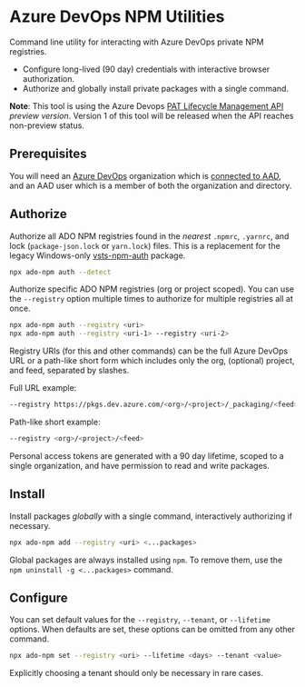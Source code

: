 # Azure DevOps NPM Utilities

Command line utility for interacting with Azure DevOps private NPM registries.

- Configure long-lived (90 day) credentials with interactive browser authorization.
- Authorize and globally install private packages with a single command.

__Note__: This tool is using the Azure Devops [PAT Lifecycle Management API](https://docs.microsoft.com/en-us/rest/api/azure/devops/tokens/pats) _preview version_. Version 1 of this tool will be released when the API reaches non-preview status.

## Prerequisites

You will need an [Azure DevOps](https://azure.microsoft.com/en-us/services/devops/) organization which is [connected to AAD](https://docs.microsoft.com/en-us/azure/devops/organizations/accounts/connect-organization-to-azure-ad), and an AAD user which is a member of both the organization and directory.

## Authorize

Authorize all ADO NPM registries found in the _nearest_ `.npmrc`, `.yarnrc`, and lock (`package-json.lock` or `yarn.lock`) files. This is a replacement for the legacy Windows-only [vsts-npm-auth](https://www.npmjs.com/package/vsts-npm-auth) package.

```bash
npx ado-npm auth --detect
```

Authorize specific ADO NPM registries (org or project scoped). You can use the `--registry` option multiple times to authorize for multiple registries all at once.

```bash
npx ado-npm auth --registry <uri>
npx ado-npm auth --registry <uri-1> --registry <uri-2>
```

Registry URIs (for this and other commands) can be the full Azure DevOps URL or a path-like short form which includes only the org, (optional) project, and feed, separated by slashes.

Full URL example:

```bash
--registry https://pkgs.dev.azure.com/<org>/<project>/_packaging/<feed>/npm/registry/
```

Path-like short example:

```bash
--registry <org>/<project>/<feed>
```

Personal access tokens are generated with a 90 day lifetime, scoped to a single organization, and have permission to read and write packages.

## Install

Install packages _globally_ with a single command, interactively authorizing if necessary.

```bash
npx ado-npm add --registry <uri> <...packages>
```

Global packages are always installed using `npm`. To remove them, use the `npm uninstall -g <...packages>` command.

## Configure

You can set default values for the `--registry`, `--tenant`, or `--lifetime` options. When defaults are set, these options can be omitted from any other command.

```bash
npx ado-npm set --registry <uri> --lifetime <days> --tenant <value>
```

Explicitly choosing a tenant should only be necessary in rare cases.
